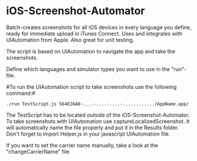 iOS-Screenshot-Automator
========================

Batch-creates screenshots for all iOS devices in every language you define, ready for immediate upload in iTunes Connect. Uses and integrates with UIAutomation from Apple. Also great for unit testing.

The script is based on UIAutomation to navigate the app and take the screenshots.

Define which languages and simulator types you want to use in the "run"-file. 

#To run the UIAutomation script to take screenshots use the following command:#
```shell
./run TestScript.js 564E26A0-....-....-....-............/AppName.app/
```
The TestScript has to be located outside of the iOS-Screenshot-Automator. To take screenshots with UIAutomation use captureLocalizedScreenshot. It will automatically name the file properly and put it in the Results folder.
Don't forget to import Helper.js in your javascript UIAutomation file. 

If you want to set the carrier name manually, take a look at the "changeCarrierName" file